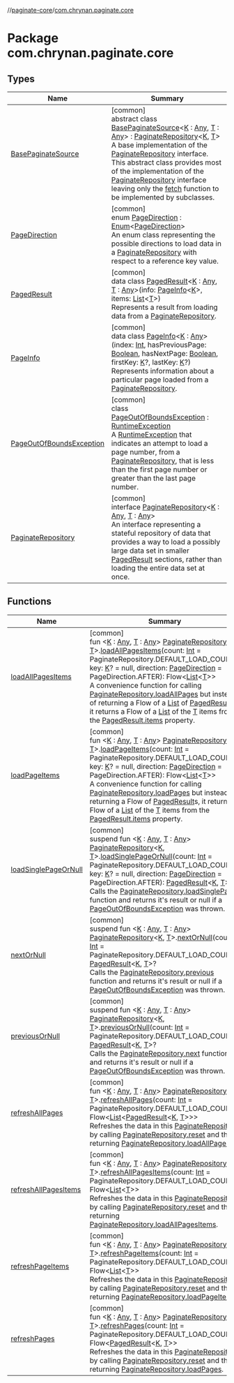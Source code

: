 //[paginate-core](../../index.md)/[com.chrynan.paginate.core](index.md)

# Package com.chrynan.paginate.core

## Types

| Name | Summary |
|---|---|
| [BasePaginateSource](-base-paginate-source/index.md) | [common]<br>abstract class [BasePaginateSource](-base-paginate-source/index.md)&lt;[K](-base-paginate-source/index.md) : [Any](https://kotlinlang.org/api/latest/jvm/stdlib/kotlin/-any/index.html), [T](-base-paginate-source/index.md) : [Any](https://kotlinlang.org/api/latest/jvm/stdlib/kotlin/-any/index.html)&gt; : [PaginateRepository](-paginate-repository/index.md)&lt;[K](-base-paginate-source/index.md), [T](-base-paginate-source/index.md)&gt; <br>A base implementation of the [PaginateRepository](-paginate-repository/index.md) interface. This abstract class provides most of the implementation of the [PaginateRepository](-paginate-repository/index.md) interface leaving only the [fetch](-base-paginate-source/fetch.md) function to be implemented by subclasses. |
| [PageDirection](-page-direction/index.md) | [common]<br>enum [PageDirection](-page-direction/index.md) : [Enum](https://kotlinlang.org/api/latest/jvm/stdlib/kotlin/-enum/index.html)&lt;[PageDirection](-page-direction/index.md)&gt; <br>An enum class representing the possible directions to load data in a [PaginateRepository](-paginate-repository/index.md) with respect to a reference key value. |
| [PagedResult](-paged-result/index.md) | [common]<br>data class [PagedResult](-paged-result/index.md)&lt;[K](-paged-result/index.md) : [Any](https://kotlinlang.org/api/latest/jvm/stdlib/kotlin/-any/index.html), [T](-paged-result/index.md) : [Any](https://kotlinlang.org/api/latest/jvm/stdlib/kotlin/-any/index.html)&gt;(info: [PageInfo](-page-info/index.md)&lt;[K](-paged-result/index.md)&gt;, items: [List](https://kotlinlang.org/api/latest/jvm/stdlib/kotlin.collections/-list/index.html)&lt;[T](-paged-result/index.md)&gt;)<br>Represents a result from loading data from a [PaginateRepository](-paginate-repository/index.md). |
| [PageInfo](-page-info/index.md) | [common]<br>data class [PageInfo](-page-info/index.md)&lt;[K](-page-info/index.md) : [Any](https://kotlinlang.org/api/latest/jvm/stdlib/kotlin/-any/index.html)&gt;(index: [Int](https://kotlinlang.org/api/latest/jvm/stdlib/kotlin/-int/index.html), hasPreviousPage: [Boolean](https://kotlinlang.org/api/latest/jvm/stdlib/kotlin/-boolean/index.html), hasNextPage: [Boolean](https://kotlinlang.org/api/latest/jvm/stdlib/kotlin/-boolean/index.html), firstKey: [K](-page-info/index.md)?, lastKey: [K](-page-info/index.md)?)<br>Represents information about a particular page loaded from a [PaginateRepository](-paginate-repository/index.md). |
| [PageOutOfBoundsException](-page-out-of-bounds-exception/index.md) | [common]<br>class [PageOutOfBoundsException](-page-out-of-bounds-exception/index.md) : [RuntimeException](https://kotlinlang.org/api/latest/jvm/stdlib/kotlin/-runtime-exception/index.html)<br>A [RuntimeException](https://kotlinlang.org/api/latest/jvm/stdlib/kotlin/-runtime-exception/index.html) that indicates an attempt to load a page number, from a [PaginateRepository](-paginate-repository/index.md), that is less than the first page number or greater than the last page number. |
| [PaginateRepository](-paginate-repository/index.md) | [common]<br>interface [PaginateRepository](-paginate-repository/index.md)&lt;[K](-paginate-repository/index.md) : [Any](https://kotlinlang.org/api/latest/jvm/stdlib/kotlin/-any/index.html), [T](-paginate-repository/index.md) : [Any](https://kotlinlang.org/api/latest/jvm/stdlib/kotlin/-any/index.html)&gt;<br>An interface representing a stateful repository of data that provides a way to load a possibly large data set in smaller [PagedResult](-paged-result/index.md) sections, rather than loading the entire data set at once. |

## Functions

| Name | Summary |
|---|---|
| [loadAllPagesItems](load-all-pages-items.md) | [common]<br>fun &lt;[K](load-all-pages-items.md) : [Any](https://kotlinlang.org/api/latest/jvm/stdlib/kotlin/-any/index.html), [T](load-all-pages-items.md) : [Any](https://kotlinlang.org/api/latest/jvm/stdlib/kotlin/-any/index.html)&gt; [PaginateRepository](-paginate-repository/index.md)&lt;[K](load-all-pages-items.md), [T](load-all-pages-items.md)&gt;.[loadAllPagesItems](load-all-pages-items.md)(count: [Int](https://kotlinlang.org/api/latest/jvm/stdlib/kotlin/-int/index.html) = PaginateRepository.DEFAULT_LOAD_COUNT, key: [K](load-all-pages-items.md)? = null, direction: [PageDirection](-page-direction/index.md) = PageDirection.AFTER): Flow&lt;[List](https://kotlinlang.org/api/latest/jvm/stdlib/kotlin.collections/-list/index.html)&lt;[T](load-all-pages-items.md)&gt;&gt;<br>A convenience function for calling [PaginateRepository.loadAllPages](-paginate-repository/load-all-pages.md) but instead of returning a Flow of a [List](https://kotlinlang.org/api/latest/jvm/stdlib/kotlin.collections/-list/index.html) of [PagedResult](-paged-result/index.md)s, it returns a Flow of a [List](https://kotlinlang.org/api/latest/jvm/stdlib/kotlin.collections/-list/index.html) of the [T](load-all-pages-items.md) items from the [PagedResult.items](-paged-result/items.md) property. |
| [loadPageItems](load-page-items.md) | [common]<br>fun &lt;[K](load-page-items.md) : [Any](https://kotlinlang.org/api/latest/jvm/stdlib/kotlin/-any/index.html), [T](load-page-items.md) : [Any](https://kotlinlang.org/api/latest/jvm/stdlib/kotlin/-any/index.html)&gt; [PaginateRepository](-paginate-repository/index.md)&lt;[K](load-page-items.md), [T](load-page-items.md)&gt;.[loadPageItems](load-page-items.md)(count: [Int](https://kotlinlang.org/api/latest/jvm/stdlib/kotlin/-int/index.html) = PaginateRepository.DEFAULT_LOAD_COUNT, key: [K](load-page-items.md)? = null, direction: [PageDirection](-page-direction/index.md) = PageDirection.AFTER): Flow&lt;[List](https://kotlinlang.org/api/latest/jvm/stdlib/kotlin.collections/-list/index.html)&lt;[T](load-page-items.md)&gt;&gt;<br>A convenience function for calling [PaginateRepository.loadPages](-paginate-repository/load-pages.md) but instead of returning a Flow of [PagedResult](-paged-result/index.md)s, it returns a Flow of a [List](https://kotlinlang.org/api/latest/jvm/stdlib/kotlin.collections/-list/index.html) of the [T](load-page-items.md) items from the [PagedResult.items](-paged-result/items.md) property. |
| [loadSinglePageOrNull](load-single-page-or-null.md) | [common]<br>suspend fun &lt;[K](load-single-page-or-null.md) : [Any](https://kotlinlang.org/api/latest/jvm/stdlib/kotlin/-any/index.html), [T](load-single-page-or-null.md) : [Any](https://kotlinlang.org/api/latest/jvm/stdlib/kotlin/-any/index.html)&gt; [PaginateRepository](-paginate-repository/index.md)&lt;[K](load-single-page-or-null.md), [T](load-single-page-or-null.md)&gt;.[loadSinglePageOrNull](load-single-page-or-null.md)(count: [Int](https://kotlinlang.org/api/latest/jvm/stdlib/kotlin/-int/index.html) = PaginateRepository.DEFAULT_LOAD_COUNT, key: [K](load-single-page-or-null.md)? = null, direction: [PageDirection](-page-direction/index.md) = PageDirection.AFTER): [PagedResult](-paged-result/index.md)&lt;[K](load-single-page-or-null.md), [T](load-single-page-or-null.md)&gt;?<br>Calls the [PaginateRepository.loadSinglePage](-paginate-repository/load-single-page.md) function and returns it's result or null if a [PageOutOfBoundsException](-page-out-of-bounds-exception/index.md) was thrown. |
| [nextOrNull](next-or-null.md) | [common]<br>suspend fun &lt;[K](next-or-null.md) : [Any](https://kotlinlang.org/api/latest/jvm/stdlib/kotlin/-any/index.html), [T](next-or-null.md) : [Any](https://kotlinlang.org/api/latest/jvm/stdlib/kotlin/-any/index.html)&gt; [PaginateRepository](-paginate-repository/index.md)&lt;[K](next-or-null.md), [T](next-or-null.md)&gt;.[nextOrNull](next-or-null.md)(count: [Int](https://kotlinlang.org/api/latest/jvm/stdlib/kotlin/-int/index.html) = PaginateRepository.DEFAULT_LOAD_COUNT): [PagedResult](-paged-result/index.md)&lt;[K](next-or-null.md), [T](next-or-null.md)&gt;?<br>Calls the [PaginateRepository.previous](-paginate-repository/previous.md) function and returns it's result or null if a [PageOutOfBoundsException](-page-out-of-bounds-exception/index.md) was thrown. |
| [previousOrNull](previous-or-null.md) | [common]<br>suspend fun &lt;[K](previous-or-null.md) : [Any](https://kotlinlang.org/api/latest/jvm/stdlib/kotlin/-any/index.html), [T](previous-or-null.md) : [Any](https://kotlinlang.org/api/latest/jvm/stdlib/kotlin/-any/index.html)&gt; [PaginateRepository](-paginate-repository/index.md)&lt;[K](previous-or-null.md), [T](previous-or-null.md)&gt;.[previousOrNull](previous-or-null.md)(count: [Int](https://kotlinlang.org/api/latest/jvm/stdlib/kotlin/-int/index.html) = PaginateRepository.DEFAULT_LOAD_COUNT): [PagedResult](-paged-result/index.md)&lt;[K](previous-or-null.md), [T](previous-or-null.md)&gt;?<br>Calls the [PaginateRepository.next](-paginate-repository/next.md) function and returns it's result or null if a [PageOutOfBoundsException](-page-out-of-bounds-exception/index.md) was thrown. |
| [refreshAllPages](refresh-all-pages.md) | [common]<br>fun &lt;[K](refresh-all-pages.md) : [Any](https://kotlinlang.org/api/latest/jvm/stdlib/kotlin/-any/index.html), [T](refresh-all-pages.md) : [Any](https://kotlinlang.org/api/latest/jvm/stdlib/kotlin/-any/index.html)&gt; [PaginateRepository](-paginate-repository/index.md)&lt;[K](refresh-all-pages.md), [T](refresh-all-pages.md)&gt;.[refreshAllPages](refresh-all-pages.md)(count: [Int](https://kotlinlang.org/api/latest/jvm/stdlib/kotlin/-int/index.html) = PaginateRepository.DEFAULT_LOAD_COUNT): Flow&lt;[List](https://kotlinlang.org/api/latest/jvm/stdlib/kotlin.collections/-list/index.html)&lt;[PagedResult](-paged-result/index.md)&lt;[K](refresh-all-pages.md), [T](refresh-all-pages.md)&gt;&gt;&gt;<br>Refreshes the data in this [PaginateRepository](-paginate-repository/index.md) by calling [PaginateRepository.reset](-paginate-repository/reset.md) and then returning [PaginateRepository.loadAllPages](-paginate-repository/load-all-pages.md). |
| [refreshAllPagesItems](refresh-all-pages-items.md) | [common]<br>fun &lt;[K](refresh-all-pages-items.md) : [Any](https://kotlinlang.org/api/latest/jvm/stdlib/kotlin/-any/index.html), [T](refresh-all-pages-items.md) : [Any](https://kotlinlang.org/api/latest/jvm/stdlib/kotlin/-any/index.html)&gt; [PaginateRepository](-paginate-repository/index.md)&lt;[K](refresh-all-pages-items.md), [T](refresh-all-pages-items.md)&gt;.[refreshAllPagesItems](refresh-all-pages-items.md)(count: [Int](https://kotlinlang.org/api/latest/jvm/stdlib/kotlin/-int/index.html) = PaginateRepository.DEFAULT_LOAD_COUNT): Flow&lt;[List](https://kotlinlang.org/api/latest/jvm/stdlib/kotlin.collections/-list/index.html)&lt;[T](refresh-all-pages-items.md)&gt;&gt;<br>Refreshes the data in this [PaginateRepository](-paginate-repository/index.md) by calling [PaginateRepository.reset](-paginate-repository/reset.md) and then returning [PaginateRepository.loadAllPagesItems](load-all-pages-items.md). |
| [refreshPageItems](refresh-page-items.md) | [common]<br>fun &lt;[K](refresh-page-items.md) : [Any](https://kotlinlang.org/api/latest/jvm/stdlib/kotlin/-any/index.html), [T](refresh-page-items.md) : [Any](https://kotlinlang.org/api/latest/jvm/stdlib/kotlin/-any/index.html)&gt; [PaginateRepository](-paginate-repository/index.md)&lt;[K](refresh-page-items.md), [T](refresh-page-items.md)&gt;.[refreshPageItems](refresh-page-items.md)(count: [Int](https://kotlinlang.org/api/latest/jvm/stdlib/kotlin/-int/index.html) = PaginateRepository.DEFAULT_LOAD_COUNT): Flow&lt;[List](https://kotlinlang.org/api/latest/jvm/stdlib/kotlin.collections/-list/index.html)&lt;[T](refresh-page-items.md)&gt;&gt;<br>Refreshes the data in this [PaginateRepository](-paginate-repository/index.md) by calling [PaginateRepository.reset](-paginate-repository/reset.md) and then returning [PaginateRepository.loadPageItems](load-page-items.md). |
| [refreshPages](refresh-pages.md) | [common]<br>fun &lt;[K](refresh-pages.md) : [Any](https://kotlinlang.org/api/latest/jvm/stdlib/kotlin/-any/index.html), [T](refresh-pages.md) : [Any](https://kotlinlang.org/api/latest/jvm/stdlib/kotlin/-any/index.html)&gt; [PaginateRepository](-paginate-repository/index.md)&lt;[K](refresh-pages.md), [T](refresh-pages.md)&gt;.[refreshPages](refresh-pages.md)(count: [Int](https://kotlinlang.org/api/latest/jvm/stdlib/kotlin/-int/index.html) = PaginateRepository.DEFAULT_LOAD_COUNT): Flow&lt;[PagedResult](-paged-result/index.md)&lt;[K](refresh-pages.md), [T](refresh-pages.md)&gt;&gt;<br>Refreshes the data in this [PaginateRepository](-paginate-repository/index.md) by calling [PaginateRepository.reset](-paginate-repository/reset.md) and then returning [PaginateRepository.loadPages](-paginate-repository/load-pages.md). |
